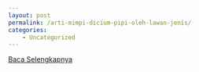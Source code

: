 ```yaml
---
layout: post
permalink: /arti-mimpi-dicium-pipi-oleh-lawan-jenis/
categories:
    - Uncategorized
---
```


[Baca Selengkapnya](/05)